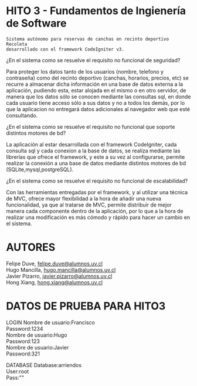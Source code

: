 ﻿HITO 3 - Fundamentos de Ingienería de Software
==============================================
	Sistema autónomo para reservas de canchas en recinto deportivo Recoleta 
	desarrollado con el framework CodeIgniter v3.

¿En el sistema como se resuelve el requisito no funcional de seguridad?

Para proteger los datos tanto de los usuarios (nombre, telefono y contraseña) como
del recinto deportivo (canchas, horarios, precios, etc) se recurre a almacenar dicha 
información en una base de datos externa a la aplicación, pudiendo esta, estar alojada
en el mismo o en otro servidor, de manera que los datos sólo se conocen mediante las 
consultas sql, en donde cada usuario tiene acceso sólo a sus datos y no a todos los 
demás, por lo que la aplicacion no entregará datos adicionales al navegador web que 
esté consultando.

¿En el sistema como se resuelve el requisito no funcional que soporte distintos
motores de bd?

La aplicación al estar desarrollada con el framework CodeIgniter, cada consulta sql y cada
conexion a la base de datos, se realiza mediante las librerías que ofrece el framework, y este
a su vez al configurarse, permite realizar la conexión a una base de datos mediante distintos
motores de bd (SQLite,mysql,postgreSQL).

¿En el sistema como se resuelve el requisito no funcional de escalabilidad?

Con las herramientas entregadas por el framework, y al  utilizar una técnica de MVC, ofrece mayor
flexibilidad a la hora de añadir una nueva funcionalidad, ya que al tratarse de MVC, permite distribuir
de mejor manera cada componente dentro de la aplicación, por lo que a la hora de realizar una modificación
es más cómodo y rápido para hacer un cambio en el sistema.

AUTORES
=======
Felipe Duve, felipe.duve@alumnos.uv.cl<br />
Hugo Mancilla, hugo.mancilla@alumnos.uv.cl<br />
Javier Pizarro, javier.pizarro@alumnos.uv.cl<br />
Hong Xiang, hong.xiang@alumnos.uv.cl

DATOS DE PRUEBA PARA HITO3
==========================

LOGIN
Nombre de usuario:Francisco<br />
Password:1234<br />
Nombre de usuario:Hugo<br />
Password:123<br />
Nombre de usuario:Javier<br />
Password:321

DATABASE
Database:arriendos<br />
User:root<br />
Pass:""
